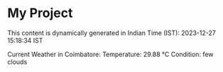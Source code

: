 # My Project

This content is dynamically generated in Indian Time (IST): 2023-12-27 15:18:34 IST


Current Weather in Coimbatore:
Temperature: 29.88 °C
Condition: few clouds
